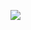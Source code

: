 ![](http://github-profile-summary-cards.vercel.app/api/cards/most-commit-language?username=fairuztsn&theme=aura_dark)
